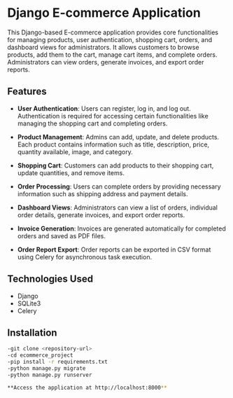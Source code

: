 # Django E-commerce Application

This Django-based E-commerce application provides core functionalities for managing products, user authentication, shopping cart, orders, and dashboard views for administrators. It allows customers to browse products, add them to the cart, manage cart items, and complete orders. Administrators can view orders, generate invoices, and export order reports.

## Features

- **User Authentication**: Users can register, log in, and log out. Authentication is required for accessing certain functionalities like managing the shopping cart and completing orders.

- **Product Management**: Admins can add, update, and delete products. Each product contains information such as title, description, price, quantity available, image, and category.

- **Shopping Cart**: Customers can add products to their shopping cart, update quantities, and remove items.

- **Order Processing**: Users can complete orders by providing necessary information such as shipping address and payment details.

- **Dashboard Views**: Administrators can view a list of orders, individual order details, generate invoices, and export order reports.

- **Invoice Generation**: Invoices are generated automatically for completed orders and saved as PDF files.

- **Order Report Export**: Order reports can be exported in CSV format using Celery for asynchronous task execution.

## Technologies Used

- Django
- SQLite3
- Celery

## Installation
   ```bash
   -git clone <repository-url>
   -cd ecommerce_project
   -pip install -r requirements.txt
   -python manage.py migrate
   -python manage.py runserver

 **Access the application at http://localhost:8000**

